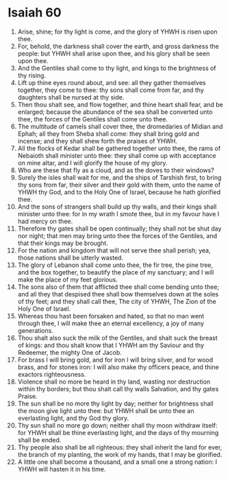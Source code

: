 ﻿# Isaiah 60
1. Arise, shine; for thy light is come, and the glory of YHWH is risen upon thee. 
2. For, behold, the darkness shall cover the earth, and gross darkness the people: but YHWH shall arise upon thee, and his glory shall be seen upon thee. 
3. And the Gentiles shall come to thy light, and kings to the brightness of thy rising. 
4. Lift up thine eyes round about, and see: all they gather themselves together, they come to thee: thy sons shall come from far, and thy daughters shall be nursed at thy side. 
5. Then thou shalt see, and flow together, and thine heart shall fear, and be enlarged; because the abundance of the sea shall be converted unto thee, the forces of the Gentiles shall come unto thee. 
6. The multitude of camels shall cover thee, the dromedaries of Midian and Ephah; all they from Sheba shall come: they shall bring gold and incense; and they shall shew forth the praises of YHWH. 
7. All the flocks of Kedar shall be gathered together unto thee, the rams of Nebaioth shall minister unto thee: they shall come up with acceptance on mine altar, and I will glorify the house of my glory. 
8. Who are these that fly as a cloud, and as the doves to their windows? 
9. Surely the isles shall wait for me, and the ships of Tarshish first, to bring thy sons from far, their silver and their gold with them, unto the name of YHWH thy God, and to the Holy One of Israel, because he hath glorified thee. 
10. And the sons of strangers shall build up thy walls, and their kings shall minister unto thee: for in my wrath I smote thee, but in my favour have I had mercy on thee. 
11. Therefore thy gates shall be open continually; they shall not be shut day nor night; that men may bring unto thee the forces of the Gentiles, and that their kings may be brought. 
12. For the nation and kingdom that will not serve thee shall perish; yea, those nations shall be utterly wasted. 
13. The glory of Lebanon shall come unto thee, the fir tree, the pine tree, and the box together, to beautify the place of my sanctuary; and I will make the place of my feet glorious. 
14. The sons also of them that afflicted thee shall come bending unto thee; and all they that despised thee shall bow themselves down at the soles of thy feet; and they shall call thee, The city of YHWH, The Zion of the Holy One of Israel. 
15. Whereas thou hast been forsaken and hated, so that no man went through thee, I will make thee an eternal excellency, a joy of many generations. 
16. Thou shalt also suck the milk of the Gentiles, and shalt suck the breast of kings: and thou shalt know that I YHWH am thy Saviour and thy Redeemer, the mighty One of Jacob. 
17. For brass I will bring gold, and for iron I will bring silver, and for wood brass, and for stones iron: I will also make thy officers peace, and thine exactors righteousness. 
18. Violence shall no more be heard in thy land, wasting nor destruction within thy borders; but thou shalt call thy walls Salvation, and thy gates Praise. 
19. The sun shall be no more thy light by day; neither for brightness shall the moon give light unto thee: but YHWH shall be unto thee an everlasting light, and thy God thy glory. 
20. Thy sun shall no more go down; neither shall thy moon withdraw itself: for YHWH shall be thine everlasting light, and the days of thy mourning shall be ended. 
21. Thy people also shall be all righteous: they shall inherit the land for ever, the branch of my planting, the work of my hands, that I may be glorified. 
22. A little one shall become a thousand, and a small one a strong nation: I YHWH will hasten it in his time. 
